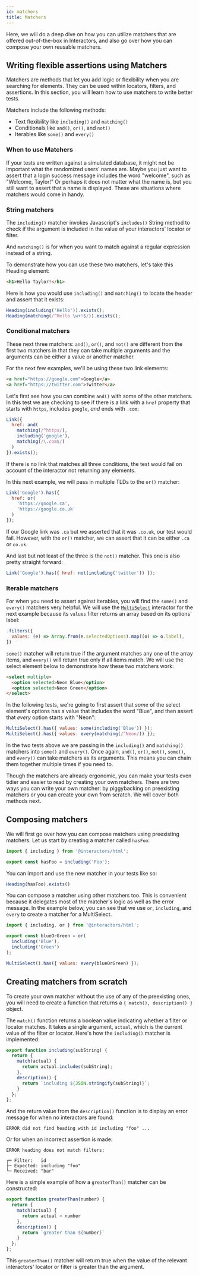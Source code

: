 ```yaml
---
id: matchers
title: Matchers
---
```


Here, we will do a deep dive on how you can utilize matchers that are offered out-of-the-box in Interactors, and also go over how you can compose your own reusable matchers.

## Writing flexible assertions using Matchers

Matchers are methods that let you add logic or flexibility when you are searching for elements. They can be used within locators, filters, and assertions. In this section, you will learn how to use matchers to write better tests.

Matchers include the following methods:

- Text flexibility like `including()` and `matching()`
- Conditionals like `and()`, `or()`, and `not()`
- Iterables like `some()` and `every()`

### When to use Matchers

If your tests are written against a simulated database, it might not be important what the randomized users' names are. Maybe you just want to assert that a login success message includes the word "welcome", such as "Welcome, Taylor!" Or perhaps it does not matter what the name is, but you still want to assert that a name is displayed. These are situations where matchers would come in handy.

### String matchers

The `including()` matcher invokes Javascript's `includes()` String method to check if the argument is included in the value of your interactors' locator or filter.

And `matching()` is for when you want to match against a regular expression instead of a string.

To demonstrate how you can use these two matchers, let's take this Heading element:

```html
<h1>Hello Taylor!</h1>
```

Here is how you would use `including()` and `matching()` to locate the header and assert that it exists:

```js
Heading(including('Hello')).exists();
Heading(matching(/^Hello \w+!$/)).exists();
```

### Conditional matchers

These next three matchers: `and()`, `or()`, and `not()` are different from the first two matchers in that they can take multiple arguments and the arguments can be either a value or another matcher.

For the next few examples, we'll be using these two link elements:

```html
<a href="https://google.com">Google</a>
<a href="https://twitter.com">Twitter</a>
```

Let's first see how you can combine `and()` with some of the other matchers. In this test we are checking to see if there is a link with a `href` property that starts with `https`, includes `google`, _and_ ends with `.com`:

```js
Link({
  href: and(
    matching(/^https/),
    including('google'),
    matching(/\.com$/)
  )
}).exists();
```

If there is no link that matches all three conditions, the test would fail on account of the interactor not returning any elements.

In this next example, we will pass in multiple TLDs to the `or()` matcher:

```js
Link('Google').has({
  href: or(
    'https://google.ca',
    'https://google.co.uk'
  )
});
```

If our Google link was `.ca` but we asserted that it was `.co.uk`, our test would fail. However, with the `or()` matcher, we can assert that it can be either `.ca` or `co.uk`.

And last but not least of the three is the `not()` matcher. This one is also pretty straight forward:

```js
Link('Google').has({ href: not(including('twitter')) });
```

### Iterable matchers

For when you need to assert against iterables, you will find the `some()` and `every()` matchers very helpful. We will use the [`MultiSelect`](https://github.com/thefrontside/interactors/blob/main/packages/html/src/multi-select.ts#L45) interactor for the next example because its `values` filter returns an array based on its options' label:

```js
.filters({
  values: (e) => Array.from(e.selectedOptions).map((o) => o.label),
})
```

`some()` matcher will return true if the argument matches any one of the array items, and `every()` will return true only if all items match. We will use the select element below to demonstrate how these two matchers work:

```html
<select multiple>
  <option selected>Neon Blue</option>
  <option selected>Neon Green</option>
</select>
```

In the following tests, we're going to first assert that _some_ of the select element's options has a value that includes the word "Blue", and then assert that _every_ option starts with "Neon":

```js
MultiSelect().has({ values: some(including('Blue')) });
MultiSelect().has({ values: every(matching(/^Neon/)) });
```

In the two tests above we are passing in the `including()` and `matching()` matchers into `some()` and `every()`. Once again, `and()`, `or()`, `not()`, `some()`, and `every()` can take matchers as its arguments. This means you can chain them together multiple times if you need to.

Though the matchers are already ergonomic, you can make your tests even tidier and easier to read by creating your own matchers. There are two ways you can write your own matcher: by piggybacking on preexisting matchers or you can create your own from scratch. We will cover both methods next.

## Composing matchers

We will first go over how you can compose matchers using preexisting matchers. Let us start by creating a matcher called `hasFoo`:

```js
import { including } from '@interactors/html';

export const hasFoo = including('Foo');
```

You can import and use the new matcher in your tests like so:

```js
Heading(hasFoo).exists()
```

You can compose a matcher using other matchers too. This is convenient because it delegates most of the matcher's logic as well as the error message. In the example below, you can see that we use `or`, `including`, and `every` to create a matcher for a MultiSelect.

```js
import { including, or } from '@interactors/html';

export const blueOrGreen = or(
  including('Blue'),
  including('Green')
);
```

```js
MultiSelect().has({ values: every(blueOrGreen) });
```

## Creating matchers from scratch

To create your own matcher without the use of any of the preexisting ones, you will need to create a function that returns a `{ match(), description() }` object.

The `match()` function returns a boolean value indicating whether a filter or locator matches. It takes a single argument, `actual`, which is the current value of the filter or locator. Here's how the `including()` matcher is implemented:

```js
export function including(subString) {
  return {
    match(actual) {
      return actual.includes(subString);
    },
    description() {
      return `including ${JSON.stringify(subString)}`;
    }
  };
};
```

And the return value from the `description()` function is to display an error message for when no interactors are found:

```
ERROR did not find heading with id including "foo" ...
```

Or for when an incorrect assertion is made:

```
ERROR heading does not match filters:

╒═ Filter:   id
├─ Expected: including "foo"
└─ Received: "bar"
```

Here is a simple example of how a `greaterThan()` matcher can be constructed:

```js
export function greaterThan(number) {
  return {
    match(actual) {
      return actual > number
    },
    description() {
      return `greater than ${number}`
    }
  };
};
```

This `greaterThan()` matcher will return true when the value of the relevant interactors' locator or filter is greater than the argument.
